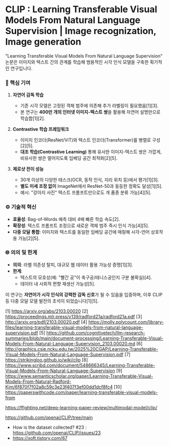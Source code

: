# CLIP : Learning Transferable Visual Models From Natural Language Supervision | Image recognization, Image generation
"Learning Transferable Visual Models From Natural Language Supervision" 논문은 이미지와 텍스트 간의 관계를 학습해 범용적인 시각 인식 모델을 구축한 획기적인 연구입니다.

### 📌 핵심 기여  
1. **자연어 감독 학습**  
   - 기존 시각 모델은 고정된 객체 범주에 의존해 추가 라벨링이 필요했음[1][3].  
   - 본 연구는 **400만 개의 인터넷 이미지-텍스트 쌍**을 활용해 자연어 설명만으로 학습함[1][2].  

2. **Contrastive 학습 프레임워크**  
   - 이미지 인코더(ResNet/ViT)와 텍스트 인코더(Transformer)를 병렬로 구성[2][5].  
   - **대조 학습(Contrastive Learning)** 통해 유사한 이미지-텍스트 쌍은 가깝게, 비유사한 쌍은 멀어지도록 임베딩 공간 최적화[2][5].  

3. **제로샷 전이 성능**  
   - 30개 이상의 다양한 태스크(OCR, 동작 인식, 지리 위치 등)에서 평가[1][3].  
   - **별도 미세 조정 없이** ImageNet에서 ResNet-50과 동등한 정확도 달성[1][5].  
   - 예시: "강아지 사진" 텍스트 프롬프트만으로도 개 품종 분류 가능[4][5].  

### ⚙️ 기술적 혁신  
- **효율성**: Bag-of-Words 예측 대비 4배 빠른 학습 속도[2].  
- **확장성**: 텍스트 프롬프트 조정으로 새로운 객체 범주 즉시 인식 가능[4][5].  
- **다중 모달 통합**: 이미지와 텍스트를 동일한 임베딩 공간에 매핑해 시각-언어 상호작용 가능[2][5].  

### 🌐 의의 및 한계  
- **의의**: 라벨 의존성 탈피, 대규모 웹 데이터 활용 가능성 증명[1][3].  
- **한계**:  
  - 텍스트의 모호성(예: "빨간 공"이 축구공/테니스공인지 구분 불확실)[4].  
  - 데이터 내 사회적 편향 재생산 가능성[5].  

이 연구는 **자연어가 시각 인식의 강력한 감독 신호**가 될 수 있음을 입증하며, 이후 CLIP 등 다중 모달 모델 발전의 초석이 되었습니다[1][5].

[1] https://arxiv.org/abs/2103.00020
[2] https://proceedings.mlr.press/v139/radford21a/radford21a.pdf
[3] http://arxiv.org/pdf/2103.00020.pdf
[4] https://molly.polycount.com/library-files/learning-transferable-visual-models-from-natural-language-supervision.pdf
[5] https://github.com/cognitivetech/llm-research-summaries/blob/main/document-processing/Learning-Transferable-Visual-Models-From-Natural-Language-Supervision_2103.00020.md
[6] http://graphics.csie.ncku.edu.tw/2025%20CGAP/Learning-Transferable-Visual-Models-From-Natural-Language-Supervision.pdf
[7] https://strikingloo.github.io/wiki/clip
[8] https://www.scribd.com/document/548666345/Learning-Transferable-Visual-Models-From-Natural-Language-Supervision
[9] https://www.semanticscholar.org/paper/Learning-Transferable-Visual-Models-From-Natural-Radford-Kim/6f870f7f02a8c59c3e23f407f3ef00dd1dcf8fc4
[10] https://paperswithcode.com/paper/learning-transferable-visual-models-from

https://ffighting.net/deep-learning-paper-review/multimodal-model/clip/

https://github.com/openai/CLIP/tree/main

- How is the dataset collected? #23 : https://github.com/openai/CLIP/issues/23
- https://xoft.tistory.com/67
